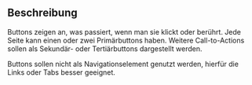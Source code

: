## Beschreibung
Buttons zeigen an, was passiert, wenn man sie klickt oder berührt. Jede Seite kann einen oder zwei Primärbuttons haben. Weitere Call-to-Actions sollen als Sekundär- oder Tertiärbuttons dargestellt werden.

Buttons sollen nicht als Navigationselement genutzt werden, hierfür die Links oder Tabs besser geeignet.